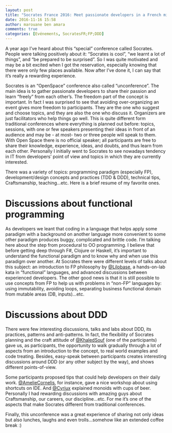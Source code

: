 ```yaml
---
layout: post
title: "Socrates France 2016: Meet passionate developers in a French middle-age castle"
date: 2016-11-16 15:58
author: marouane ben amara
comments: true
categories: [Evénements, SocratesFR;FP;DDD]
---
```

A year ago I’ve heard about this “special” conference called Socrates. People were talking positively about it: “Socrates is cool”, “we learnt a lot of things”, and “be prepared to be surprised”. So I was quite motivated and may be a bit excited when I got the reservation, especially knowing that there were only few places available. Now after I’ve done it, I can say that it’s really a rewarding experience.

Socrates is an “OpenSpace” conference also called “unconference”. The main idea is to gather passionate developers to share their passion and learn “freely” from each other’s. The freedom part of the concept is important. In fact I was surprised to see that avoiding over-organizing an event gives more freedom to participants. They are the one who suggest and choose topics, and they are also the one who discuss it. Organizers are just facilitators who help things go well. This is quite different form traditional conferences where everything is planned out before: topics, sessions, with one or few speakers presenting their ideas in front of an audience and may be - at most- two or three people will speak to them. With Open Space there is no official speaker; all participants are free to share their knowledge, experience, ideas, and doubts, and thus learn from each other. Personally I initially went to Socrates to see nowadays tendency in IT from developers’ point of view and topics in which they are currently interested.

There was a variety of topics: programming paradigm (especially FP), development/design concepts and practices (TDD &amp; DDD), technical tips, Craftsmanship, teaching…etc. Here is a brief resume of my favorite ones.

<h1>Discussions about functional programming</h1>

As developers we leant that coding in a language that helps apply some paradigm with a background on another language more convenient to some other paradigm produces buggy, complicated and brittle code. I’m talking here about the step from procedural to OO programming. I believe that before getting deep through F#, Clojure or Haskell, it’s important to understand the functional paradigm and to know why and when use this paradigm over another. At Socrates there were different levels of talks about this subject: an introduction to FP philosophy by <a href="https://medium.com/@Lilobase" target="_blank">@Lilobase</a>, a hands-on-lab kata in “functional” languages, and advanced discussions between experienced developers. The other good news is that it is still possible to use concepts from FP to help us with problems in “non-FP” languages by:  using immutability, avoiding loops, separating business functional domain from mutable areas (DB, inputs)…etc.

<h1>Discussions about DDD</h1>

There were few interesting discussions, talks and labs about DDD, its practices, patterns and anti-patterns. In fact, the flexibility of Socrates planning and the craft attitude of <a href="https://twitter.com/khaledsouf" target="_blank">@KhaledSouf</a> (one of the participants) gave us, as participants, the opportunity to walk gradually through a lot of aspects from an introduction to the concept, to real world examples and code treating. Besides, easy-speak between participants creates interesting discussions around DDD (or any other subject by the way), and shows different points-of-view.

Some participants proposed tips that could help developers on their daily work. <a href="https://github.com/am-cornelis/know-ur-ide" target="_blank">@AmelieCornelis</a>, for instance, gave a nice workshop about using shortcuts on IDE. And <a href="https://twitter.com/cyriux" target="_blank">@Cyriux</a> explained monoids with cups of beer. Personally I had rewarding discussions with amazing guys about Craftsmanship, our careers, our discipline…etc. For me it’s one of the aspects that make Socrates different from traditional conferences.

Finally, this unconference was a great experience of sharing not only ideas but also lunches, laughs and even trolls…somehow like an extended coffee break :)
